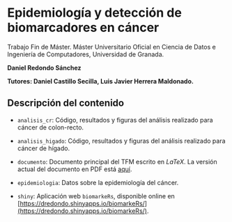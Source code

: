 # Epidemiología y detección de biomarcadores en cáncer

Trabajo Fin de Máster. Máster Universitario Oficial en Ciencia de Datos e Ingeniería de Computadores, Universidad de Granada.

**Daniel Redondo Sánchez**

**Tutores: Daniel Castillo Secilla, Luis Javier Herrera Maldonado.**

## Descripción del contenido

- `analisis_cr`: Código, resultados y figuras del análisis realizado para cáncer de colon-recto.

- `analisis_higado`: Código, resultados y figuras del análisis realizado para cáncer de hígado.

- `documento`: Documento principal del TFM escrito en *LaTeX*. La versión actual del documento en PDF está [aquí](https://github.com/danielredondo/TFM_ciencia_de_datos/blob/master/documento/documento_principal.pdf).

- `epidemiologia`: Datos sobre la epidemiología del cáncer.

- `shiny`: Aplicación web `biomarkeRs`, disponible online en [https://dredondo.shinyapps.io/biomarkeRs/](https://dredondo.shinyapps.io/biomarkeRs/).
